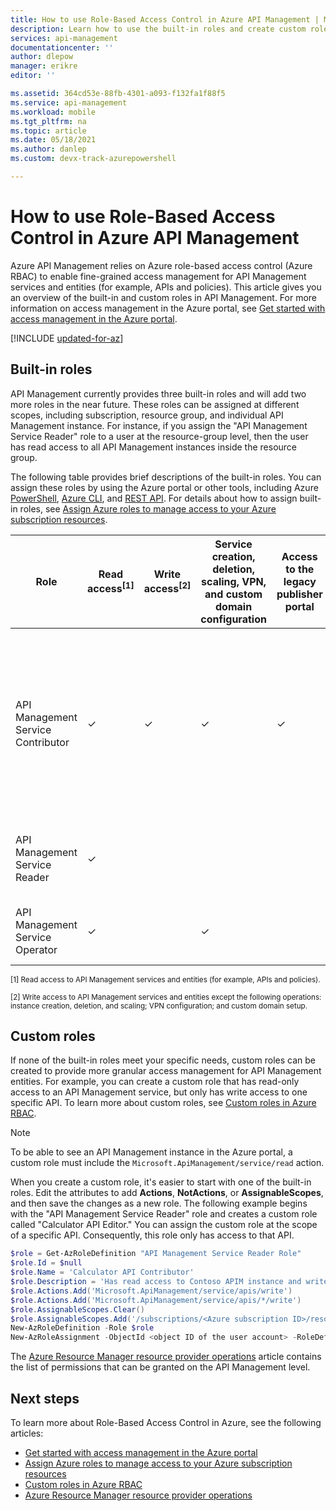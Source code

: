 ```yaml
---
title: How to use Role-Based Access Control in Azure API Management | Microsoft Docs
description: Learn how to use the built-in roles and create custom roles in Azure API Management
services: api-management
documentationcenter: ''
author: dlepow
manager: erikre
editor: ''

ms.assetid: 364cd53e-88fb-4301-a093-f132fa1f88f5
ms.service: api-management
ms.workload: mobile
ms.tgt_pltfrm: na
ms.topic: article
ms.date: 05/18/2021
ms.author: danlep 
ms.custom: devx-track-azurepowershell

---
```

# How to use Role-Based Access Control in Azure API Management

Azure API Management relies on Azure role-based access control (Azure RBAC) to enable fine-grained access management for API Management services and entities (for example, APIs and policies). This article gives you an overview of the built-in and custom roles in API Management. For more information on access management in the Azure portal, see [Get started with access management in the Azure portal](../role-based-access-control/overview.md).

[!INCLUDE [updated-for-az](../../includes/updated-for-az.md)]

## Built-in roles

API Management currently provides three built-in roles and will add two more roles in the near future. These roles can be assigned at different scopes, including subscription, resource group, and individual API Management instance. For instance, if you assign the "API Management Service Reader" role to a user at the resource-group level, then the user has read access to all API Management instances inside the resource group. 

The following table provides brief descriptions of the built-in roles. You can assign these roles by using the Azure portal or other tools, including Azure [PowerShell](../role-based-access-control/role-assignments-powershell.md), [Azure CLI](../role-based-access-control/role-assignments-cli.md), and [REST API](../role-based-access-control/role-assignments-rest.md). For details about how to assign built-in roles, see [Assign Azure roles to manage access to your Azure subscription resources](../role-based-access-control/role-assignments-portal.md).

| Role          | Read access<sup>[1]</sup> | Write access<sup>[2]</sup> | Service creation, deletion, scaling, VPN, and custom domain configuration | Access to the legacy publisher portal | Description
| ------------- | ---- | ---- | ---- | ---- | ---- 
| API Management Service Contributor | ✓ | ✓ | ✓ | ✓ | Super user. Has full CRUD access to API Management services and entities (for example, APIs and policies). Has access to the legacy publisher portal. |
| API Management Service Reader | ✓ | | || Has read-only access to API Management services and entities. |
| API Management Service Operator | ✓ | | ✓ | | Can manage API Management services, but not entities.|

<sup>[1] Read access to API Management services and entities (for example, APIs and policies).</sup>

<sup>[2] Write access to API Management services and entities except the following operations: instance creation, deletion, and scaling; VPN configuration; and custom domain setup.</sup>

## Custom roles

If none of the built-in roles meet your specific needs, custom roles can be created to provide more granular access management for API Management entities. For example, you can create a custom role that has read-only access to an API Management service, but only has write access to one specific API. To learn more about custom roles, see [Custom roles in Azure RBAC](../role-based-access-control/custom-roles.md). 

> [!NOTE]
> To be able to see an API Management instance in the Azure portal, a custom role must include the ```Microsoft.ApiManagement/service/read``` action.

When you create a custom role, it's easier to start with one of the built-in roles. Edit the attributes to add **Actions**, **NotActions**, or **AssignableScopes**, and then save the changes as a new role. The following example begins with the "API Management Service Reader" role and creates a custom role called "Calculator API Editor." You can assign the custom role at the scope of a specific API. Consequently, this role only has access to that API. 

```powershell
$role = Get-AzRoleDefinition "API Management Service Reader Role"
$role.Id = $null
$role.Name = 'Calculator API Contributor'
$role.Description = 'Has read access to Contoso APIM instance and write access to the Calculator API.'
$role.Actions.Add('Microsoft.ApiManagement/service/apis/write')
$role.Actions.Add('Microsoft.ApiManagement/service/apis/*/write')
$role.AssignableScopes.Clear()
$role.AssignableScopes.Add('/subscriptions/<Azure subscription ID>/resourceGroups/<resource group name>/providers/Microsoft.ApiManagement/service/<APIM service instance name>/apis/<API name>')
New-AzRoleDefinition -Role $role
New-AzRoleAssignment -ObjectId <object ID of the user account> -RoleDefinitionName 'Calculator API Contributor' -Scope '/subscriptions/<subscription ID>/resourceGroups/<resource group name>/providers/Microsoft.ApiManagement/service/<APIM service instance name>/apis/<API name>'
```

The [Azure Resource Manager resource provider operations](../role-based-access-control/resource-provider-operations.md#microsoftapimanagement) article contains the list of permissions that can be granted on the API Management level.

## Next steps

To learn more about Role-Based Access Control in Azure, see the following articles:
  * [Get started with access management in the Azure portal](../role-based-access-control/overview.md)
  * [Assign Azure roles to manage access to your Azure subscription resources](../role-based-access-control/role-assignments-portal.md)
  * [Custom roles in Azure RBAC](../role-based-access-control/custom-roles.md)
  * [Azure Resource Manager resource provider operations](../role-based-access-control/resource-provider-operations.md#microsoftapimanagement)
